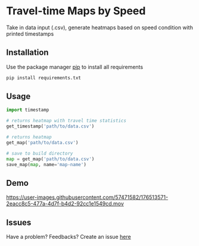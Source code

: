 # Travel-time Maps by Speed

Take in data input (.csv), generate heatmaps based on speed condition with printed timestamps

## Installation

Use the package manager [pip](https://pip.pypa.io/en/stable/) to install all requirements

```bash
pip install requirements.txt
```

## Usage

```python
import timestamp

# returns heatmap with travel time statistics
get_timestamp('path/to/data.csv')

# returns heatmap
get_map('path/to/data.csv')

# save to build directory
map = get_map('path/to/data.csv')
save_map(map, name='map-name')
```
## Demo



https://user-images.githubusercontent.com/57471582/176513571-2eacc8c5-477a-4d7f-b4d2-92cc1e1549cd.mov



## Issues

Have a problem? Feedbacks? Create an issue [here](https://github.com/nguyen-huong/traveltime/issues)


